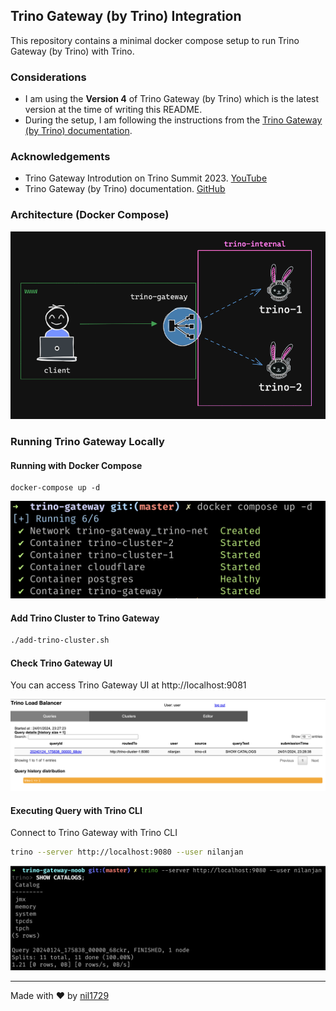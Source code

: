 ## Trino Gateway (by Trino) Integration

This repository contains a minimal docker compose setup to run Trino Gateway (by Trino) with Trino.

### Considerations

- I am using the **Version 4** of Trino Gateway (by Trino) which is the latest version at the time of writing this README.
- During the setup, I am following the instructions from the [Trino Gateway (by Trino) documentation](https://github.com/trinodb/trino-gateway/blob/main/docs/quickstart.md).

### Acknowledgements

- Trino Gateway Introdution on Trino Summit 2023. [YouTube](https://youtu.be/2qwBcKmQSn0)
- Trino Gateway (by Trino) documentation. [GitHub](https://github.com/trinodb/trino-gateway)

### Architecture (Docker Compose)

![Docker Compose Architecture](assets/image-14.png)

### Running Trino Gateway Locally

#### Running with Docker Compose

```
docker-compose up -d
```

![Docker Compose](assets/image.png)

#### Add Trino Cluster to Trino Gateway

```bash
./add-trino-cluster.sh
```

#### Check Trino Gateway UI

You can access Trino Gateway UI at http://localhost:9081

![Trino Gateway UI](assets/image-12.png)

#### Executing Query with Trino CLI

Connect to Trino Gateway with Trino CLI

```bash
trino --server http://localhost:9080 --user nilanjan
```

![Trino CLI](assets/image-11.png)

---

Made with ❤️ by [nil1729](https://github.com/nil1729)
